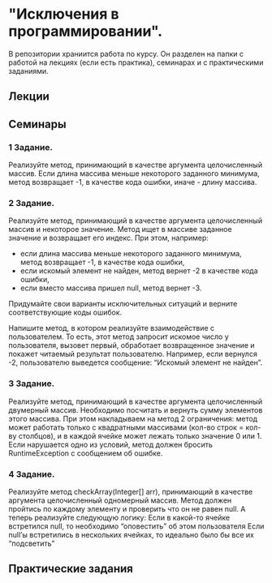 # "Исключения в программировании".

В репозитории храниится работа по курсу. Он разделен на папки с работой на лекциях (если есть практика), семинарах и с практическими заданиями.

## Лекции

## Семинары

### 1 Задание.

Реализуйте метод, принимающий в качестве аргумента целочисленный массив.
Если длина массива меньше некоторого заданного минимума, метод возвращает -1, в качестве кода ошибки, иначе - длину массива.

### 2 Задание.

Реализуйте метод, принимающий в качестве аргумента целочисленный массив и некоторое значение. Метод ищет в массиве заданное значение и возвращает его индекс. При этом, например:
* если длина массива меньше некоторого заданного минимума, метод возвращает -1, в качестве кода ошибки,
* если искомый элемент не найден, метод вернет -2 в качестве кода ошибки,
* если вместо массива пришел null, метод вернет -3.

Придумайте свои варианты исключительных ситуаций и верните соответствующие коды ошибок.

Напишите метод, в котором реализуйте взаимодействие с пользователем. То есть, этот метод запросит искомое число у пользователя, вызовет первый, обработает возвращенное значение и покажет читаемый результат пользователю. Например, если вернулся -2, пользователю выведется сообщение: “Искомый элемент не найден”.

### 3 Задание.

Реализуйте метод, принимающий в качестве аргумента целочисленный двумерный массив.
Необходимо посчитать и вернуть сумму элементов этого массива.
При этом накладываем на метод 2 ограничения: метод может работать только с квадратными массивами (кол-во строк = кол-ву столбцов), и в каждой ячейке может лежать только значение 0 или 1.
Если нарушается одно из условий, метод должен бросить RuntimeException с сообщением об ошибке.

### 4 Задание.

Реализуйте метод checkArray(Integer[] arr), принимающий в качестве аргумента целочисленный одномерный массив.
Метод должен пройтись по каждому элементу и проверить что он не равен null.
А теперь реализуйте следующую логику:
Если в какой-то ячейке встретился null, то необходимо “оповестить” об этом пользователя
Если null’ы встретились в нескольких ячейках, то идеально было бы все их “подсветить”

## Практические задания
